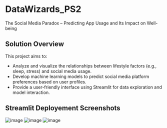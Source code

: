 # DataWizards_PS2
The Social Media Paradox – Predicting App Usage and Its Impact on Well-being

## Solution Overview

This project aims to:

* Analyze and visualize the relationships between lifestyle factors (e.g., sleep, stress) and social media usage.
* Develop machine learning models to predict social media platform preferences based on user profiles.
* Provide a user-friendly interface using Streamlit for data exploration and model interaction.

## Streamlit Deployement Screenshots
![image](https://github.com/user-attachments/assets/07fb9bbb-9977-43cf-be02-6fd2b0284f10)
![image](https://github.com/user-attachments/assets/b400ef3e-e59b-459d-950a-c907303fb7a7)
![image](https://github.com/user-attachments/assets/175a3676-57a0-470a-8581-206e53d57772)
